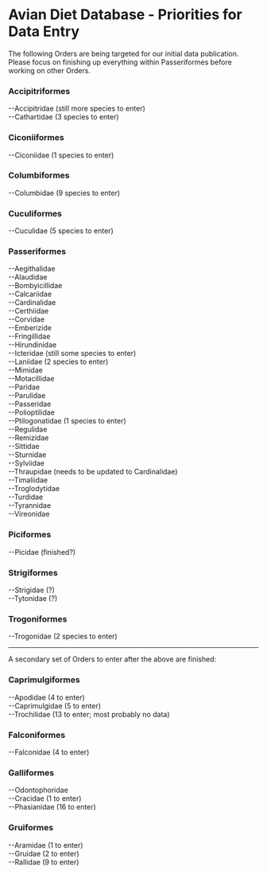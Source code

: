 Avian Diet Database - Priorities for Data Entry
===============================================

The following Orders are being targeted for our initial data publication. Please focus on 
finishing up everything within Passeriformes before working on other Orders.

### Accipitriformes  
--Accipitridae (still more species to enter)  
--Cathartidae (3 species to enter)  

### Ciconiiformes  
--Ciconiidae (1 species to enter)  

### Columbiformes  
--Columbidae (9 species to enter)  

### Cuculiformes
--Cuculidae (5 species to enter)  

### Passeriformes  
--Aegithalidae  
--Alaudidae  
--Bombyicillidae  
--Calcariidae  
--Cardinalidae  
--Certhiidae  
--Corvidae  
--Emberizide  
--Fringillidae  
--Hirundinidae  
--Icteridae (still some species to enter)  
--Laniidae (2 species to enter)  
--Mimidae  
--Motacillidae  
--Paridae  
--Parulidae  
--Passeridae  
--Polioptilidae  
--Ptilogonatidae (1 species to enter)  
--Regulidae  
--Remizidae  
--Sittidae  
--Sturnidae  
--Sylviidae  
--Thraupidae (needs to be updated to Cardinalidae)  
--Timaliidae  
--Troglodytidae  
--Turdidae  
--Tyrannidae  
--Vireonidae  

### Piciformes  
--Picidae (finished?)  

### Strigiformes
--Strigidae (?)  
--Tytonidae (?)  

### Trogoniformes  
--Trogonidae (2 species to enter)  

----------

A secondary set of Orders to enter after the above are finished:

### Caprimulgiformes
--Apodidae (4 to enter)  
--Caprimulgidae (5 to enter)  
--Trochilidae (13 to enter; most probably no data)  

### Falconiformes  
--Falconidae (4 to enter)  

### Galliformes  
--Odontophoridae  
--Cracidae (1 to enter)  
--Phasianidae (16 to enter)  

### Gruiformes  
--Aramidae (1 to enter)  
--Gruidae (2 to enter)  
--Rallidae (9 to enter)  

